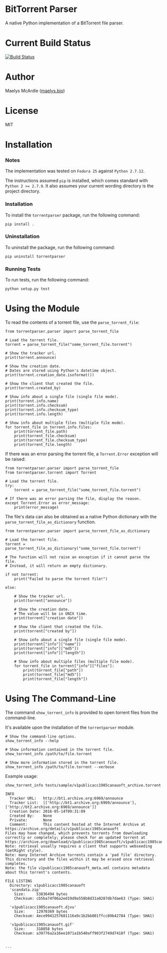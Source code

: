 # BitTorrent Parser
A native Python implementation of a BitTorrent file parser.

# Current Build Status
[![Build Status](https://travis-ci.org/maelys-mcardle/torrentparser.svg?branch=master)](https://travis-ci.org/maelys-mcardle/torrentparser)

# Author
Maelys McArdle ([maelys.bio](http://maelys.bio))

# License
MIT

# Installation

### Notes

The implementation was tested on `Fedora 25` against `Python 2.7.12`.

The instructions assumed `pip` is installed, which comes standard with `Python 2 >= 2.7.9`.
It also assumes your current wording directory is the project directory.

### Installation

To install the `torrentparser` package, run the following command:

    pip install .
    
### Uninstallation
To uninstall the package, run the following command:

    pip uninstall torrentparser

### Running Tests

To run tests, run the following command:

    python setup.py test
    
# Using the Module

To read the contents of a torrent file, use the `parse_torrent_file`:

    from torrentparser.parser import parse_torrent_file
    
    # Load the torrent file.
    torrent = parse_torrent_file("some_torrent_file.torrent")
    
    # Show the tracker url.
    print(torrent.announce)
    
    # Show the creation date.
    # Dates are stored using Python's datetime object.
    print(torrent.creation_date.isoformat())
    
    # Show the client that created the file.
    print(torrent.created_by)
    
    # Show info about a single file (single file mode).
    print(torrent.info.name)
    print(torrent.info.checksum)
    print(torrent.info.checksum_type)
    print(torrent.info.length)
    
    # Show info about multiple files (multiple file mode).
    for torrent_file in torrent.info.files:
        print(torrent_file.path)
        print(torrent_file.checksum)
        print(torrent_file.checksum_type)
        print(torrent_file.length)

        
If there was an error parsing the torrent file, a `Torrent.Error` exception will be raised:

    from torrentparser.parser import parse_torrent_file
    from torrentparser.torrent import Torrent
    
    # Load the torrent file.
    try:
        torrent = parse_torrent_file("some_torrent_file.torrent")
        
    # If there was an error parsing the file, display the reason.
    except Torrent.Error as error_message:
        print(error_message)
    
        
The file's data can also be obtained as a native Python dictionary with the
`parse_torrent_file_as_dictionary` function.

    from torrentparser.parser import parse_torrent_file_as_dictionary
    
    # Load the torrent file.
    torrent = parse_torrent_file_as_dictionary("some_torrent_file.torrent")
    
    # The function will not raise an exception if it cannot parse the file.
    # Instead, it will return an empty dictionary.
    
    if not torrent:
        print("Failed to parse the torrent file!")
    
    else:
    
        # Show the tracker url.
        print(torrent["announce"])
        
        # Show the creation date.
        # The value will be in UNIX time.
        print(torrent["creation date"])
        
        # Show the client that created the file.
        print(torrent["created by"])
        
        # Show info about a single file (single file mode).
        print(torrent["info"]["name"])
        print(torrent["info"]["md5"])
        print(torrent["info"]["length"])
        
        # Show info about multiple files (multiple file mode).
        for torrent_file in torrent["info"]["files"]:
            print(torrent_file["path"])
            print(torrent_file["md5"])
            print(torrent_file["length"])


# Using The Command-Line

The command `show_torrent_info` is provided to open torrent files from the command-line.

It's available upon the installation of the `torrentparser` module.

    # Show the command-line options.
    show_torrent_info --help
        
    # Show information contained in the torrent file. 
    show_torrent_info /path/to/file.torrent
    
    # Show more information stored in the torrent file.
    show_torrent_info /path/to/file.torrent --verbose
    
Example usage:

    show_torrent_info tests/sample/v1publicacc1985canauoft_archive.torrent 
    
    INFO
      Tracker URL:   http://bt1.archive.org:6969/announce
      Tracker List:  [['http://bt1.archive.org:6969/announce'], ['http://bt2.archive.org:6969/announce']]
      Creation Date: 2016-05-14T09:31:09
      Created By:    None
      Private:       None
      Comment:       This content hosted at the Internet Archive at https://archive.org/details/v1publicacc1985canauoft
    Files may have changed, which prevents torrents from downloading correctly or completely; please check for an updated torrent at https://archive.org/download/v1publicacc1985canauoft/v1publicacc1985canauoft_archive.torrent
    Note: retrieval usually requires a client that supports webseeding (GetRight style).
    Note: many Internet Archive torrents contain a 'pad file' directory. This directory and the files within it may be erased once retrieval completes.
    Note: the file v1publicacc1985canauoft_meta.xml contains metadata about this torrent's contents.
    
    FILE LISTING
      Directory: v1publicacc1985canauoft
      'scandata.zip'
        Size:     53836494 bytes
        Checksum: cb5ba74f06a2ed19d9a558b8d31a0287db7dae63 (Type: SHA1)
    
      'v1publicacc1985canauoft.djvu'
        Size:     12970369 bytes
        Checksum: 4ece9941257681116a9c1b2bb801ffcc89b42784 (Type: SHA1)
    
      'v1publicacc1985canauoft.gif'
        Size:     318858 bytes
        Checksum: a39776a2a16ee1071a1b540aff903f2749d7418f (Type: SHA1)


    ...